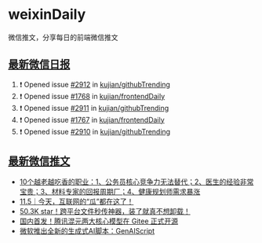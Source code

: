 # weixinDaily
微信推文，分享每日的前端微信推文

## [最新微信日报](https://github.com/kujian/weixinDaily/issues)

<!--START_SECTION:activity-->
1. ❗ Opened issue [#2912](https://github.com/kujian/githubTrending/issues/2912) in [kujian/githubTrending](https://github.com/kujian/githubTrending)
2. ❗ Opened issue [#1768](https://github.com/kujian/frontendDaily/issues/1768) in [kujian/frontendDaily](https://github.com/kujian/frontendDaily)
3. ❗ Opened issue [#2911](https://github.com/kujian/githubTrending/issues/2911) in [kujian/githubTrending](https://github.com/kujian/githubTrending)
4. ❗ Opened issue [#1767](https://github.com/kujian/frontendDaily/issues/1767) in [kujian/frontendDaily](https://github.com/kujian/frontendDaily)
5. ❗ Opened issue [#2910](https://github.com/kujian/githubTrending/issues/2910) in [kujian/githubTrending](https://github.com/kujian/githubTrending)
<!--END_SECTION:activity-->


## [最新微信推文](https://weixin.qdkfweb.cn/)

<!-- BLOG-POST-LIST:START -->
- [10个越老越吃香的职业：1、公务员核心竞争力无法替代；2、医生的经验非常宝贵；3、材料专家的回报周期厂；4、健康规划师需求暴涨](https://weixin.qdkfweb.cn/58183.html)
- [11.5｜今天，互联网的“瓜”都在这了！](https://weixin.qdkfweb.cn/58189.html)
- [50.3K star！跨平台文件秒传神器，装了就真不想卸载！](https://weixin.qdkfweb.cn/58201.html)
- [国内首发！腾讯混元两大核心模型在 Gitee 正式开源](https://weixin.qdkfweb.cn/58203.html)
- [微软推出全新的生成式AI脚本：GenAIScript](https://weixin.qdkfweb.cn/58204.html)
<!-- BLOG-POST-LIST:END -->